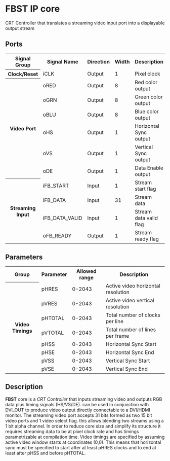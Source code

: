 # **FBST** IP core

CRT Controller that translates a streaming video input port into a displayable output stream

## Ports

<table>
    <tr><th          >Signal Group   </th><th>Signal Name   </th> <th>Direction</th> <th>Width</th> <th>Description                   </th> </tr>   
    <tr><th          >Clock/Reset    </th><td>iCLK          </td> <td>Output   </td> <td>  1  </td> <td>Pixel clock                   </td> </tr>   
    <tr><th rowspan=6>Video Port     </th><td>oRED          </td> <td>Output   </td> <td>  8  </td> <td>Red color output              </td> </tr>   
    <tr>                                  <td>oGRN          </td> <td>Output   </td> <td>  8  </td> <td>Green color output            </td> </tr>   
    <tr>                                  <td>oBLU          </td> <td>Output   </td> <td>  8  </td> <td>Blue color output             </td> </tr>   
    <tr>                                  <td>oHS           </td> <td>Output   </td> <td>  1  </td> <td>Horizontal Sync output        </td> </tr>   
    <tr>                                  <td>oVS           </td> <td>Output   </td> <td>  1  </td> <td>Vertical Sync output          </td> </tr>   
    <tr>                                  <td>oDE           </td> <td>Output   </td> <td>  1  </td> <td>Data Enable output            </td> </tr>   
    <tr><th rowspan=4>Streaming Input</th><td>iFB_START     </td> <td>Input    </td> <td>  1  </td> <td>Stream start flag             </td> </tr>   
    <tr>                                  <td>iFB_DATA      </td> <td>Input    </td> <td> 31  </td> <td>Stream data                   </td> </tr>
    <tr>                                  <td>iFB_DATA_VALID</td> <td>Input    </td> <td>  1  </td> <td>Stream data valid flag        </td> </tr>
    <tr>                                  <td>oFB_READY     </td> <td>Output   </td> <td>  1  </td> <td>Stream ready flag             </td> </tr>
</table>

## Parameters

<table>
    <tr><th          >Group         </th><th>Parameter   </th> <th>Allowed range</th> <th>Description                                 </th> </tr>   
    <tr><th rowspan=8>Video Timings </th><td>pHRES       </td> <td>    0-2043   </td> <td>Active video horizontal resolution          </td> </tr>   
    <tr>                                 <td>pVRES       </td> <td>    0-2043   </td> <td>Active video vertical resolution            </td> </tr>   
    <tr>                                 <td>pHTOTAL     </td> <td>    0-2043   </td> <td>Total number of clocks per line             </td> </tr>   
    <tr>                                 <td>pVTOTAL     </td> <td>    0-2043   </td> <td>Total number of lines per frame             </td> </tr>   
    <tr>                                 <td>pHSS        </td> <td>    0-2043   </td> <td>Horizontal Sync Start                       </td> </tr>   
    <tr>                                 <td>pHSE        </td> <td>    0-2043   </td> <td>Horizontal Sync End                         </td> </tr>   
    <tr>                                 <td>pVSS        </td> <td>    0-2043   </td> <td>Vertical Sync Start                         </td> </tr>   
    <tr>                                 <td>pVSE        </td> <td>    0-2043   </td> <td>Vertical Sync End                           </td> </tr>   
</table>

## Description

**FBST** core is a *CRT Controller* that inputs streaming video and outputs RGB data plus timing signals (HS/VS/DE). can be used in conjunction with DVI_OUT to produce video output directly connectable to a DVI/HDMI monitor.
The streaming video port accepts 31 bits formed as two 15 bit video ports and 1 video select flag. this allows blending two streams using a 1 bit alpha channel.
In order to reduce core size and simplify its structure it requires streaming data to be at pixel clock rate and has timings parametrizable at compilation time.
Video timings are specified by assuming active video window starts at coordinates (0,0). This means that horizontal sync must be specified to start after at least pHRES clocks and to end at least after pHSS and before pHTOTAL.

